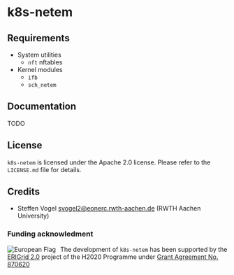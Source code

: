 # k8s-netem

## Requirements

- System utilities
  - `nft` nftables
- Kernel modules
  - `ifb`
  - `sch_netem`

## Documentation

TODO

## License

`k8s-netem` is licensed under the Apache 2.0 license.
Please refer to the `LICENSE.md` file for details.

## Credits

- Steffen Vogel <svogel2@eonerc.rwth-aachen.de> (RWTH Aachen University)

### Funding acknowledment

<img alt="European Flag" src="https://erigrid2.eu/wp-content/uploads/2020/03/europa_flag_low.jpg" align="left" style="margin-right: 10px"/> The development of `k8s-netem`  has been supported by the [ERIGrid 2.0](https://erigrid2.eu) project of the H2020 Programme under [Grant Agreement No. 870620](https://cordis.europa.eu/project/id/870620)
